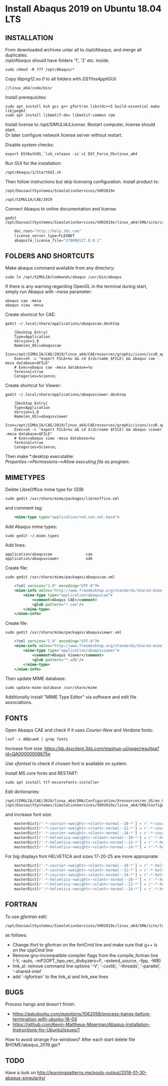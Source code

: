 # Install Abaqus 2019 on Ubuntu 18.04 LTS


## INSTALLATION

From downloaded archives untar all to */opt/Abaqus*, and merge all duplicates.  
*/opt/Abaqus* should have folders '1', '2' etc. inside.

    sudo chmod -R 777 /opt/Abaqus/*

Copy *libpng12.so.0* to all folders with *DSYInsAppliGUI*:

    //linux_a64/code/bin/

Install prerequisites:

    sudo apt install ksh gcc g++ gfortran libstdc++5 build-essential make libjpeg62
    sudo apt install libmotif-dev libmotif-common rpm

Install license to */opt/SIMULIA/License*. Restart computer, license should start.  
Or later configure network license server without restart.

<!--
For all /opt/Abaqus//Linux.sh OS release:
    DSY_OS_Release=`lsb_release --short --id |sed 's/ //g'`
override with:
    DSY_OS_Release="RedHatEnterpriseWorkstation"
-->

Disable system checks:
<!--
    export DSY_Skip_CheckPrereq=1 DSY_IgnoreError_CheckPrereq=1
-->
    export DSYAuthOS_`lsb_release -si`=1 DSY_Force_OS=linux_a64

Run GUI for the installation:

    /opt/Abaqus/1/StartGUI.sh

Then follow instructions but skip licensing configuration. Install product to:

    /opt/DassaultSystemes/SimulationServices/V6R2019x

    /opt/SIMULIA/CAE/2019

Connect Abaqus to online documentation and license:

    gedit /opt/DassaultSystemes/SimulationServices/V6R2019x/linux_a64/SMA/site/custom_v6.env

```python
    doc_root="http://help.3ds.com"
    license_server_type=FLEXNET
    abaquslm_license_file="27800@127.0.0.1"
```



## FOLDERS AND SHORTCUTS

Make abaqus command available from any directory:

    sudo ln /opt/SIMULIA/Commands/abaqus /usr/bin/abaqus

<!--
Create temp directory:
sudo mkdir /opt/SIMULIA/Temp

Run this command before each start:
export TMPDIR=/opt/SIMULIA/Temp
or update onCaeStartup in /opt/DassaultSystemes/SimulationServices/V6R2019x/linux_a64/SMA/site/custom_v6.env

Create plugins directory:
sudo mkdir /opt/SIMULIA/CAE/2019/plugins
-->

If there is any warning regarding OpenGL in the terminal during start,  
simply run Abaqus with *-mesa* parameter:

    abaqus cae -mesa
    abaqus view -mesa

Create shortcut for CAE:

    gedit ~/.local/share/applications/abaquscae.desktop

```
    [Desktop Entry]
    Type=Application
    Version=1.0
    Name[en_US]=abaquscae
    Icon=/opt/SIMULIA/CAE/2019/linux_a64/CAEresources/graphic/icons/icoR_application.png
    Exec=sh -c "export FILE=%u && cd $(dirname $FILE) && abaqus cae -mesa database=$FILE"
    # Exec=abaqus cae -mesa database=%u
    Terminal=true
    Categories=Science;
```

Create shortcut for Viewer:

    gedit ~/.local/share/applications/abaqusviewer.desktop

```desktop
    [Desktop Entry]
    Type=Application
    Version=1.0
    Name[en_US]=abaqusviewer
    Icon=/opt/SIMULIA/CAE/2019/linux_a64/CAEresources/graphic/icons/icoR_application.png
    Exec=sh -c "export FILE=%u && cd $(dirname $FILE) && abaqus viewer -mesa database=$FILE"
    # Exec=abaqus view -mesa database=%u
    Terminal=true
    Categories=Science;
```

Then make *.desktop executable:  
*Properties-->Permissions-->Allow executing file as program*.


## MIMETYPES

Delete LibreOffice mime type for ODB:

    sudo gedit /usr/share/mime/packages/libreoffice.xml

and comment tag:

```xml
    <mime-type type="application/vnd.sun.xml.base">
```

Add Abaqus mime types:

    sudo gedit ~/.mime.types

Add lines:

    application/abaquscae				cae
    application/abaqusviewer			odb

Create file:

    sudo gedit /usr/share/mime/packages/abaquscae.xml

```xml
    <?xml version="1.0" encoding="UTF-8"?>
    <mime-info xmlns="http://www.freedesktop.org/standards/shared-mime-info">
        <mime-type type="application/abaquscae">
            <comment>Abaqus CAE</comment>
            <glob pattern="*.cae"/>
        </mime-type>
    </mime-info>
```

Create file:

    sudo gedit /usr/share/mime/packages/abaqusviewer.xml

```xml
    <?xml version="1.0" encoding="UTF-8"?>
    <mime-info xmlns="http://www.freedesktop.org/standards/shared-mime-info">
        <mime-type type="application/abaqusviewer">
            <comment>Abaqus Viewer</comment>
            <glob pattern="*.odb"/>
        </mime-type>
    </mime-info>
```

Then update MIME database:

    sudo update-mime-database /usr/share/mime

<!--
Create icons for Abaqus file types:

    sudo cp /media/ihor/WORK/Soft/WORK/Abaqus/Info/3DS.svg /usr/share/icons/Humanity/mimes/256/application-abaquscae.svg
    sudo cp /media/ihor/WORK/Soft/WORK/Abaqus/Info/3DS.svg /usr/share/icons/Humanity/mimes/256/application-abaqusviewer.svg
    sudo gtk-update-icon-cache /usr/share/icons/Humanity -f
-->

Additionally install "MIME Type Editor" via software and edit file associations.


## FONTS

Open Abaqus CAE and check if it uses *Courier-New* and *Verdana* fonts:

    lsof -c ABQcaeK | grep fonts

Increase font size: https://kb.dsxclient.3ds.com/mashup-ui/page/resultqa?id=QA00000008675e

Use *xfontsel* to check if chosen font is available on system.

Install MS core fonts and RESTART:

    sudo apt install ttf-mscorefonts-installer
<!--
    sudo apt install xfonts-utils xfonts-100dpi xfonts-encodings
-->

Edit dictionaries:

    /opt/SIMULIA/CAE/2019/linux_a64/SMA/Configuration/Xresources/en_US/en_US_Dict.py
    /opt/DassaultSystemes/SimulationServices/V6R2019x/linux_a64/SMA/Configuration/Xresources/en_US/en_US_Dict.py

and increase font size:

```python
    masterDict[r'-*-courier-<weight>-<slant>-normal--10-*'] = r'-*-courier-<weight>-<slant>-normal--20-*'
    masterDict[r'-*-courier-<weight>-<slant>-normal--12-*'] = r'-*-courier-<weight>-<slant>-normal--25-*'
    masterDict[r'-*-courier-<weight>-<slant>-normal--14-*'] = r'-*-courier-<weight>-<slant>-normal--34-*'
    masterDict[r'-*-helvetica-<weight>-<slant>-normal--10-*'] = r'-*-helvetica-<weight>-<slant>-normal--20-*'
    masterDict[r'-*-helvetica-<weight>-<slant>-normal--12-*'] = r'-*-helvetica-<weight>-<slant>-normal--25-*'
    masterDict[r'-*-helvetica-<weight>-<slant>-normal--14-*'] = r'-*-helvetica-<weight>-<slant>-normal--34-*'
```

For big displays font HELVETICA and sizes 17-20-25 are more appropriate:

```python
    masterDict[r'-*-courier-<weight>-<slant>-normal--10-*'] = r'-*-helvetica-<weight>-<slant>-normal--17-*'
    masterDict[r'-*-courier-<weight>-<slant>-normal--12-*'] = r'-*-helvetica-<weight>-<slant>-normal--20-*'
    masterDict[r'-*-courier-<weight>-<slant>-normal--14-*'] = r'-*-helvetica-<weight>-<slant>-normal--25-*'
    masterDict[r'-*-helvetica-<weight>-<slant>-normal--10-*'] = r'-*-helvetica-<weight>-<slant>-normal--17-*'
    masterDict[r'-*-helvetica-<weight>-<slant>-normal--12-*'] = r'-*-helvetica-<weight>-<slant>-normal--20-*'
    masterDict[r'-*-helvetica-<weight>-<slant>-normal--14-*'] = r'-*-helvetica-<weight>-<slant>-normal--25-*'
```

<!--
#Enable fixed fonts in Ubuntu:
#http://marklodato.github.io/2014/02/23/fixed-fonts.html
-->

## FORTRAN

To use *gfortran* edit:

    /opt/DassaultSystemes/SimulationServices/V6R2019x/linux_a64/SMA/site/lnx86_64.env

as follows:

- Change ifort to gfortran on the fortCmd line and make sure that g++ is on the cppCmd line
- Remove gnu-incompatible compiler flags from the compile_fortran line (-V, -auto, -mP2OPT_hpo_vec_divbyzero=F, -extend_source, -fpp, -WB)
- link_sl: remove command line options ‘-V’, ‘-cxxlib’, ‘-threads’, ‘-parallel’, ‘-shared-intel’
- add '-lgfortran' to the link_sl and link_exe lines



## BUGS

Process hangs and doesn't finish:
- https://askubuntu.com/questions/1062058/process-hangs-before-termination-with-ubuntu-18-04
- https://github.com/Kevin-Mattheus-Moerman/Abaqus-Installation-Instructions-for-Ubuntu/issues/1


How to avoid strange Fox-windows? After each start delete file $HOME/abaqus_2019.gpr?


## TODO

Have a look on http://learningpatterns.me/posts-output/2018-01-30-abaqus-singularity/